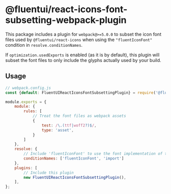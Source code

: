 @fluentui/react-icons-font-subsetting-webpack-plugin
===

This package includes a plugin for `webpack@>=5.0.0` to subset the icon font files used by `@fluentui/react-icons` when using the `"fluentIconFont"` condition in `resolve.conditionNames`. 

If `optimization.usedExports` is enabled (as it is by default), this plugin will subset the font files to only include the glyphs actually used by your build.

Usage
---
```js
// webpack.config.js
const {default: FluentUIReactIconsFontSubsettingPlugin} = require('@fluentui/react-icons-font-subsetting-webpack-plugin');

module.exports = {
    module: {
        rules: [
            // Treat the font files as webpack assets
            {
                test: /\.(ttf|woff2?)$/,
                type: 'asset',
            }
        ]
    },
    resolve: {
        // Include 'fluentIconFont' to use the font implementation of the Fluent icons
        conditionNames: ['fluentIconFont', 'import']
    },
    plugins: [
        // Include this plugin
        new FluentUIReactIconsFontSubsettingPlugin(),
    ],
};
```